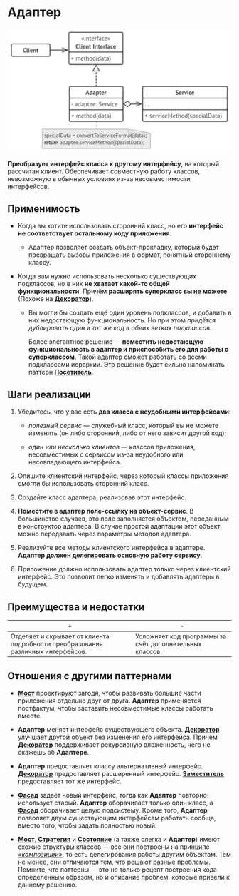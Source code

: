 # Адаптер

![UML](/src/AdditionalDocs/uml/Adapter.png)

**Преобразует интерфейс класса к другому интерфейсу**, на который рассчитан клиент. Обеспечивает совместную работу классов, невозможную в обычных условиях из-за несовместимости интерфейсов.

## Применимость

 - Когда вы хотите использовать сторонний класс, но его **интерфейс не соответствует остальному коду приложения**.

   - Адаптер позволяет создать объект-прокладку, который будет превращать вызовы приложения в формат, понятный стороннему классу.

 - Когда вам нужно использовать несколько существующих подклассов, но в них **не хватает какой-то общей функциональности**. Причём **расширять суперкласс вы не можете** (Похоже на [**Декоратор**][Decorator]).

   - Вы могли бы создать ещё один уровень подклассов, и добавить в них недостающую функциональность. Но при этом *придётся дублировать один и тот же код в обеих ветках подклассов*.

     Более элегантное решение — **поместить недостающую функциональность в адаптер и приспособить его для работы с суперклассом**. Такой адаптер сможет работать со всеми подклассами иерархии. Это решение будет сильно напоминать паттерн [**Посетитель**][Visitor].

 ## Шаги реализации

1. Убедитесь, что у вас есть **два класса с неудобными интерфейсами**:

   - *полезный сервис* — служебный класс, который вы не можете изменять (он либо сторонний, либо от него зависит другой код);
 
   - *один или несколько клиентов* — классов приложения, несовместимых с сервисом из-за неудобного или несовпадающего интерфейса.

2. Опишите клиентский интерфейс, через который классы приложения смогли бы использовать сторонний класс.

3. Создайте класс адаптера, реализовав этот интерфейс.

4. **Поместите в адаптер поле-ссылку на объект-сервис**. В большинстве случаев, это поле заполняется объектом, переданным в конструктор адаптера. В случае простой адаптации этот объект можно передавать через параметры методов адаптера.

5. Реализуйте все методы клиентского интерфейса в адаптере. **Адаптер должен делегировать основную работу сервису**.

6. Приложение должно использовать адаптер только через клиентский интерфейс. Это позволит легко изменять и добавлять адаптеры в будущем.

## Преимущества и недостатки
 
 | + | - |
 | ------ | ------ |
 |Отделяет и скрывает от клиента подробности преобразования различных интерфейсов.|Усложняет код программы за счёт дополнительных классов.
 
## Отношения с другими паттернами
 
 - [**Мост**][Bridge] проектируют загодя, чтобы развивать большие части приложения отдельно друг от друга. **Адаптер** применяется постфактум, чтобы заставить несовместимые классы работать вместе.

 - **Адаптер** меняет интерфейс существующего объекта. [**Декоратор**][Decorator] улучшает другой объект без изменения его интерфейса. Причём [**Декоратор**][Decorator] поддерживает рекурсивную вложенность, чего не скажешь об **Адаптере**.

 - **Адаптер** предоставляет классу альтернативный интерфейс. [**Декоратор**][Decorator] предоставляет расширенный интерфейс. [**Заместитель**][Proxy] предоставляет тот же интерфейс.

 - [**Фасад**][Facade] задаёт новый интерфейс, тогда как **Адаптер** повторно использует старый. **Адаптер** оборачивает только один класс, а [**Фасад**][Facade] оборачивает целую подсистему. Кроме того, **Адаптер** позволяет двум существующим интерфейсам работать сообща, вместо того, чтобы задать полностью новый.

 - [**Мост**][Bridge], [**Стратегия**][Strategy] и [**Состояние**][State] (а также слегка и **Адаптер**) имеют схожие структуры классов — все они построены на принципе [*«композиции»*][Composition], то есть делегирования работы другим объектам. Тем не менее, они отличаются тем, что решают разные проблемы. Помните, что паттерны — это не только рецепт построения кода определённым образом, но и описание проблем, которые привели к данному решению.


[Composition]: </src/AdditionalDocs/Composition.md>

[Abstract_Factory]: </src/Creational/Factorys/Abstract_Factory/Abstract_Factory.md>
[Factory_Method]: </src/Creational/Factorys/Factory_Method/Factory_Method.md>
[Builder]: </src/Creational/Builder/Builder.md>
[Prototype]: </src/Creational/Prototype/Prototype.md>
[Singleton]: </src/Creational/Singleton/Singleton.md>

[Adapter]: </src/Structural/Adapter/Adapter.md>
[Bridge]: </src/Structural/Bridge/Bridge.md>
[Composite]: </src/Structural/Composite/Composite.md>
[Decorator]: </src/Structural/Decorator/Decorator.md>
[Facade]: </src/Structural/Facade/Facade.md>
[Flyweight]: </src/Structural/Flyweight/Flyweight.md>
[Proxy]: </src/Structural/Proxy/Proxy.md>

[Chain_of_Responsibility]: </src/Behavioral/Chain_of_Responsibility/Chain_of_Responsibility.md>
[Command]: </src/Behavioral/Command/Command.md>
[Iterator]: </src/Behavioral/Iterator/Iterator.md>
[Mediator]: </src/Behavioral/Mediator/Mediator.md>
[Memento]: </src/Behavioral/Memento/Memento.md>
[Observer]: </src/Behavioral/Observer/Observer.md>
[State]: </src/Behavioral/State/State.md>
[Strategy]: </src/Behavioral/Strategy/Strategy.md>
[Template_Method]: </src/Behavioral/Template_Method/Template_Method.md>
[Visitor]: </src/Behavioral/Visitor/Visitor.md>